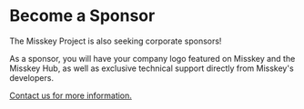 # Become a Sponsor

The Misskey Project is also seeking corporate sponsors!

As a sponsor, you will have your company logo featured on Misskey and the Misskey Hub, as well as exclusive technical support directly from Misskey's developers.

[Contact us for more information.](/contact/)
